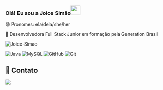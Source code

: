 ### Olá! Eu sou a Joice Simão<img src="https://raw.githubusercontent.com/iampavangandhi/iampavangandhi/master/gifs/Hi.gif" width="30px"></h2>

😄 Pronomes: ela/dela/she/her

🌱 Desenvolvedora Full Stack Junior em formação pela Generation Brasil






![Joice-Simao](https://github-readme-stats.vercel.app/api?username=Joice-Simao&theme=nightowl&show_icons=true)


![Java](https://img.shields.io/badge/-java-yellow?style=flat-square&logo=java)
![MySQL](https://img.shields.io/badge/-MySQL-5BB8FF?style=flat-square&logo=mysql)
![GitHub](https://img.shields.io/badge/-GitHub-563D7C?style=flat-square&logo=github)
![Git](https://img.shields.io/badge/-Git-black?style=flat-square&logo=git)

 ## 💬 Contato

 <a href="https://www.linkedin.com/in/joice-sim%C3%A3o-leite-520496221/">
        <img src="https://img.shields.io/badge/linkedin-%230077B5.svg?&style=for-the-badge&logo=linkedin&logoColor=white&link=mailto:https://www.linkedin.com/in/joice-sim%C3%A3o-leite-520496221/">
    </a>

